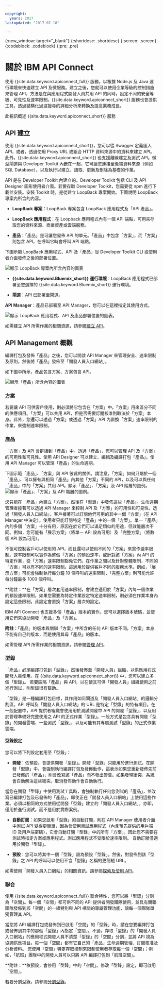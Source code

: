 ```yaml
---

copyright:
  years: 2017
lastupdated: "2017-07-18"

---
```



{:new_window: target="_blank"}
{:shortdesc: .shortdesc}
{:screen: .screen}
{:codeblock: .codeblock}
{:pre: .pre}

# 關於 IBM API Connect

使用 {{site.data.keyword.apiconnect_full}} 服務，以根據 Node.js 及 Java 運行環境來快速建立 API 及微服務。建立之後，您就可以使用企業等級的控制措施來管理 API，方法是在與應用程式開發人員共用 API 的同時，設定不同的安全等級、可見性及速率限制。{{site.data.keyword.apiconnect_short}} 服務也會提供工具，透過結構化過濾搜尋的詳細分析來轉換及提高業務成長。

<object height="315" type="application/x-shockwave-flash" width="560"
data="https://www.youtube.com/v/lmxyiNMER5Y?version=3&amp;hl=en_US">
<desc>此視訊概述 {{site.data.keyword.apiconnect_short}} 服務</desc>
<param name="movie" value="https://www.youtube.com/v/lmxyiNMER5Y?version=3&amp;hl=en_US"/>
<param name="allowFullScreen" value="true"/>
<param name="allowscriptaccess" value="always"/>
<param name="scale" value="noScale"/>
</object>

## API 建立

使用 {{site.data.keyword.apiconnect_short}}，您可以從 Swagger 定義匯入 API，或者，透過使用 Proxy URL 或組合 HTTP 資料來源中的資料來建立 API。此外，{{site.data.keyword.apiconnect_short}} 也支援離線建立及測試 API。微型閘道與 Developer Toolkit 內嵌在一起，它可讓您連接至後端資料來源（例如 SQL Database），以及執行以建立、讀取、更新及刪除為基礎的作業。

API 是在 Developer Toolkit 內建立的。Developer Toolkit 包括 CLI 及 API Designer 圖形使用者介面。若要存取 Developer Toolkit，您需要從 npm 進行下載並安裝。安裝 Toolkit 時，是從建立 LoopBack 專案開始。下圖說明 LoopBack 專案內所含的內容。

- **LoopBack 專案**：LoopBack 專案包含 LoopBack 應用程式及「API 產品」。

- **LoopBack 應用程式**：在 Loopback 應用程式內有一個 API 端點，可用來存取您的資料來源、商業資產或雲端服務。

- **產品**：「產品」是可讓您發佈 API 的單元。「產品」中包含「方案」，而「方案」則包含 API，在呼叫它時會呼叫 API 端點。

下圖示範 LoopBack 應用程式、API 及「產品」從 Developer Toolkit CLI 或使用者介面發佈之後的部署位置。

<img src="images/loopback_project.png" alt="顯示 LoopBack 專案內所含內容的圖表"/>

- **{{site.data.keyword.Bluemix_short}} 運行環境**：LoopBack 應用程式已部署至您選擇的 {{site.data.keyword.Bluemix_short}} 運行環境。

- **閘道**：API 已部署至閘道。

**API Manager**：產品已部署至 API Manager，您可以在這裡指定其使用方式。

<img src="images/Deployed.png" alt="顯示 LoopBack 應用程式、API 及產品部署位置的圖表。"/>

如需建立 API 所需作業的相關資訊，請參閱[建立 API](creating_apis.html)。

## API Management 概觀

編譯打包及發佈「產品」之後，您可以開啟 API Manager 來管理安全、速率限制及原則，然後將「產品」發佈至「開發人員入口網站」。

如下圖中所示，產品包含方案、方案包含 API。

<img src="images/Product.png" alt="顯示「產品」所含內容的圖表"/>

### 方案

若要讓 API 可供客戶使用，則必須將它包含在「方案」中。「方案」用來區分不同的供應項目。「方案」可以共用 API，但是否需要訂閱核准則取決於「方案」本身。此外，您還可以透過「方案」或透過「方案」API 內置換「方案」速率限制的作業，來強制速率限制。

### 產品

「方案」及 API 會群組到「產品」中。透過「產品」，您可以管理 API 及「方案」的可用性和可見性。使用 API Designer 可以建立、編輯及編譯打包「產品」。使用 API Manager 可以管理「產品」的生命週期。

下圖示範「產品」、「方案」與 API 彼此的關係。請注意，「方案」如何只屬於一個「產品」、可以擁有與相同「產品」內其他「方案」不同的 API，以及可以與任何「產品」中的「方案」共用 API。顯示「產品」、「方案」及 API 階層的圖例。<img src="images/plan_product_hierarchy.png" alt="顯示「產品」、「方案」及 API 階層的圖例。"/>

您只能在「產品」內建立「方案」，然後在「型錄」中發佈這些「產品」。生命週期管理者接著可以透過 API Manager 來控制 API 及「方案」的可用性和可見性。透過「開發人員入口網站」，客戶接著可以訂閱他們可用的其中一個「方案」（在 API Manager 中決定）。使用者只能訂閱特定「產品」中的一個「方案」。單一「產品」內的多個「方案」十分有用，原因在於它們可以滿足類似的用途，但效能層次不同。例如，您可能有「展示方案」（將單一 API 設為可用）及「完整方案」（將數個 API 設為可用）。

不但可控制客戶可以使用的 API，而且還可以使用不同的「方案」來實作速率限制。速率限制可以實作為整個「方案」的預設速率，或針對該「方案」內 API 的特定作業，從「方案」速率限制豁免它們。在作業之間以及針對整體限制，不同的「方案」可以有不同的速率限制。這適用於提供客戶不同的服務水準。例如，「展示方案」可能會強制執行每分鐘 10 個呼叫的速率限制，「完整方案」則可能允許每分鐘最多 1000 個呼叫。

**附註：**在「方案」層次套用速率限制，會建立適用於「方案」內每一個作業的預設速率限制。如果您需要為特定作業設定特定速率限制，則必須在作業本身內設定這些限制，此設定會置換「方案」層次的設定。

IBM API Connect 也支援多個「產品」版本的實作。您可以選擇版本號碼，並使用它們來協助開發「產品」及「方案」。

**附註：**「產品」的版本與關聯「方案」中所含的任何 API 版本不同。「方案」本身不能有自己的版本，而是使用其母「產品」的版本。

如需管理 API 所需作業的相關資訊，請參閱[管理 API](managing_apis.html)。

### 型錄

「產品」必須編譯打包到「型錄」，然後發佈至「開發人員」組織，以供應用程式開發人員使用。在 {{site.data.keyword.apiconnect_short}} 中，您可以建立多個「型錄」。
若要區隔「產品」與 API，以在使其可供「開發人員」組織使用之前進行測試，則型錄很有幫助。


「型錄」是一種編譯打包目標，其作用如同閘道及「開發人員入口網站」的邏輯分割區。API 呼叫及「開發人員入口網站」的 URL 是特定「型錄」的特有項目。在一般配置中，API 提供者組織會使用用於測試開發中 API 的開發「型錄」，以及用於管理準備好完整使用之 API 的正式作業「型錄」。一般方式是包含具有開發「型錄」的開發雲端、一些測試「型錄」，以及可能有其專屬測試「型錄」的正式作業雲端。

#### 型錄設定

您可以將下列設定套用至「型錄」：

- **開發**：依預設，會提供開發「型錄」。開發「型錄」只能用於進行測試。在開發「型錄」中，會強制執行編譯打包及發佈動作，這表示如果您重新發佈先前已發佈的「產品」，則會改寫該「產品」而不發出警告。如果發現衝突，系統會自動解決這些衝突。取消發佈動作會自動執行。

當您在開發「型錄」中使用測試工具時，會強制執行任何您測試的「產品」，並改寫已編譯打包及已發佈的「產品」，即使正在「開發人員入口網站」上使用這些作業。必須以相同的方式使用從開發「型錄」建立的「開發人員入口網站」，亦即，僅用於進行測試，而不是用於實際案例。

- **自動訂閱**：如果您啟用「型錄」的自動訂閱，則在 API Manager 使用者介面中測試 API 變得更簡單，因為會使用測試應用程式（內含預先提供的用戶端 ID 及用戶端密碼），它會自動訂閱「型錄」中的所有「方案」，因此您不需要在測試時指定方案或應用程式。測試應用程式不受限於速率限制。
自動訂閱僅適用於開發「型錄」。

- **預設**：您可以將其中一個「型錄」設為預設「型錄」。然後，對發佈到該「型錄」之 API 的呼叫可以使用不含「型錄」名稱的更簡短 URL。

如需使用「開發人員入口網站」的相關資訊，請參閱[探索及使用 API](https://www.ibm.com/support/knowledgecenter/en/SSFS6T/com.ibm.apic.devportal.doc/capim_devportal_overview.dita)。

### 聯合

使用 {{site.data.keyword.apiconnect_full}} 聯合特性，您可以將「型錄」分割為「空間」。每一個「空間」都可供不同的 API 提供者開發團隊使用，並具有關聯團隊發佈到該「空間」的一組特別與 API 相關的專屬管理功能，讓每一個團隊單獨管理其 API。

當您將 API 編譯打包或發佈到已啟用「空間」的「型錄」時，請在您要編譯打包或發佈到其中的那個「型錄」內指定「空間」。不過，存取「型錄」的「開發人員入口網站」的應用程式開發人員不清楚「型錄」的「空間」分割，並將 API 視為協調供應項目。每一個「空間」都有它自己的「產品」生命週期管理、訂閱核准及分析資料。
您使用「空間」特定存取控制來限制使用者存取每一個「空間」；例如，「航班」團隊中的開發人員可以只將 API 編譯打包到「航班空間」。

**附註：**依預設，會停用「型錄」中的「空間」。修改「型錄」設定，即可啟用「空間」。

若要分割型錄，請參閱[分割型錄](create_catalog.html#apic_spaces)。
